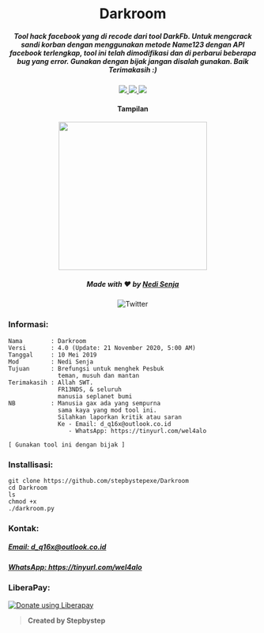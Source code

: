 <h1 align="center">Darkroom</h1>
<h5 align="center">Tool hack facebook yang di recode dari tool DarkFb. Untuk mengcrack sandi korban dengan menggunakan metode Name123 dengan API facebook terlengkap, tool ini telah dimodifikasi dan di perbarui beberapa bug yang error. Gunakan dengan bijak jangan disalah gunakan. Baik Terimakasih :)</h5>

<p align="center">
  <a href="https://www.python.org">
    <img src="https://img.shields.io/badge/Language-Python2-blue.svg">
  </a>
  <a href="https://github.com/stepbystepexe/Darkroom/blob/master/LICENSE">
    <img src="https://img.shields.io/badge/License-GPL%203-red.svg">
  </a>
  <a href="https://opensource.org">
    <img src="https://img.shields.io/badge/Open%20Source-●-success.svg">
  </a>
</p>

<h4 align="center">Tampilan</h4>
<p align="center">
  <img src="https://github.com/stepbystepexe/Darkroom/blob/master/Skrinsut.png" width="300">
</a></p>

<h5>
<p align="center">
  Made with ❤️ by <a href="https://github.com/stepbystepexe">Nedi Senja</a>
</h5>
</p>

<p align="center">
  <img src="https://img.shields.io/twitter/url?url=https%3A%2F%2Fgithub.com%2Stepbystepexe%2FDarkroom" alt="Twitter">
</p>

### Informasi:
```text
Nama        : Darkroom
Versi       : 4.0 (Update: 21 November 2020, 5:00 AM)
Tanggal     : 10 Mei 2019
Mod         : Nedi Senja
Tujuan      : Brefungsi untuk menghek Pesbuk
              teman, musuh dan mantan
Terimakasih : Allah SWT.
              FR13NDS, & seluruh
              manusia seplanet bumi
NB          : Manusia gax ada yang sempurna
              sama kaya yang mod tool ini.
              Silahkan laporkan kritik atau saran
              Ke - Email: d_q16x@outlook.co.id
                 - WhatsApp: https://tinyurl.com/wel4alo

[ Gunakan tool ini dengan bijak ]
```

### Installisasi:
```text
git clone https://github.com/stepbystepexe/Darkroom
cd Darkroom
ls
chmod +x
./darkroom.py
```
### Kontak:

<h5> <a href="http://d_q16x@outlook.co.id">Email: d_q16x@outlook.co.id</a>
</h5>
<h5> <a href="https://tinyurl.com/wel4alo">WhatsApp: https://tinyurl.com/wel4alo</a>
</h5>

### LiberaPay:
<noscript><a href="https://liberapay.com/stepbystepexe/donate"><img alt="Donate using Liberapay" src="https://liberapay.com/assets/widgets/donate.svg"></a></noscript>

>**Created by Stepbystep**
